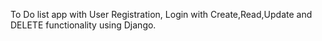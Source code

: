 To Do list app with User Registration, Login with Create,Read,Update and DELETE functionality using Django.
